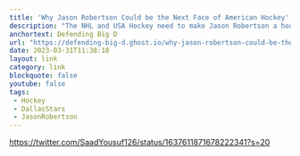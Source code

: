 ```yaml
---
title: 'Why Jason Robertson Could be the Next Face of American Hockey'
description: "The NHL and USA Hockey need to make Jason Robertson a household name."
anchortext: Defending Big D
url: "https://defending-big-d.ghost.io/why-jason-robertson-could-be-the-next-face-of-american-hockey-2/"
date: 2023-03-31T11:38:18
layout: link
category: link
blockquote: false
youtube: false
tags:
 - Hockey
 - DallasStars
 - JasonRobertson
---
```


https://twitter.com/SaadYousuf126/status/1637611871678222341?s=20
